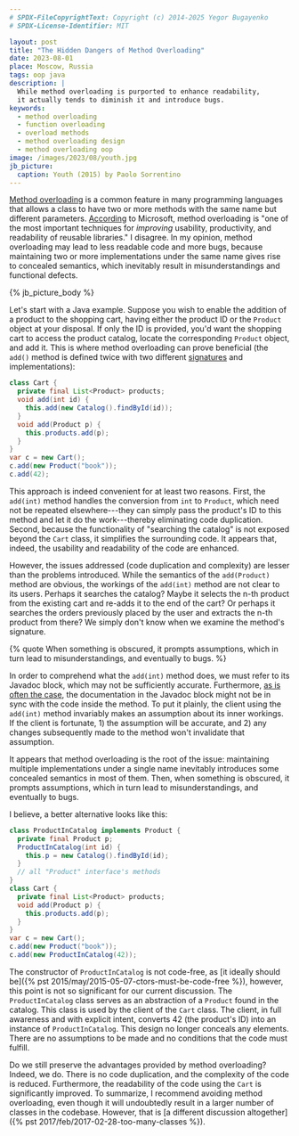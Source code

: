 ```yaml
---
# SPDX-FileCopyrightText: Copyright (c) 2014-2025 Yegor Bugayenko
# SPDX-License-Identifier: MIT

layout: post
title: "The Hidden Dangers of Method Overloading"
date: 2023-08-01
place: Moscow, Russia
tags: oop java
description: |
  While method overloading is purported to enhance readability,
  it actually tends to diminish it and introduce bugs.
keywords:
  - method overloading
  - function overloading
  - overload methods
  - method overloading design
  - method overloading oop
image: /images/2023/08/youth.jpg
jb_picture:
  caption: Youth (2015) by Paolo Sorrentino
---
```


[Method overloading](https://en.wikipedia.org/wiki/Function_overloading)
is a common feature in many programming languages that allows
a class to have two or more methods with the same name but different parameters.
[According](https://learn.microsoft.com/en-us/dotnet/standard/design-guidelines/member-overloading)
to Microsoft, method overloading is "one of the most important techniques
for _improving_ usability, productivity, and readability of reusable libraries."
I disagree. In my opinion, method overloading may lead to less readable code and more bugs,
because maintaining two or more implementations under the same name gives rise to
concealed semantics, which inevitably result in misunderstandings and functional defects.

<!--more-->

{% jb_picture_body %}

Let's start with a Java example.
Suppose you wish to enable the addition of a product to the shopping cart,
having either the product ID or the `Product` object at your disposal.
If only the ID is provided, you'd want the shopping cart to access
the product catalog, locate the corresponding `Product` object, and add it.
This is where method overloading can prove beneficial (the `add()` method is
defined twice with two different [signatures](https://stackoverflow.com/questions/8516498)
and implementations):

```java
class Cart {
  private final List<Product> products;
  void add(int id) {
    this.add(new Catalog().findById(id));
  }
  void add(Product p) {
    this.products.add(p);
  }
}
var c = new Cart();
c.add(new Product("book"));
c.add(42);
```

This approach is indeed convenient for at least two reasons. First, the
`add(int)` method handles the conversion from `int` to `Product`,
which need not be repeated elsewhere---they can simply pass the product's ID
to this method and let it do the work---thereby eliminating code duplication.
Second, because the functionality of "searching the catalog" is not exposed
beyond the `Cart` class, it simplifies the surrounding code. It appears that,
indeed, the usability and readability of the code are enhanced.

However, the issues addressed (code duplication and complexity) are lesser
than the problems introduced. While the semantics of the `add(Product)` method are
obvious, the workings of the `add(int)` method are not clear to its users.
Perhaps it searches the catalog? Maybe it selects the n-th product from
the existing cart and re-adds it to the end of the cart? Or perhaps it searches
the orders previously placed by the user and extracts the n-th product from there?
We simply don't know when we examine the method's signature.

{% quote When something is obscured, it prompts assumptions, which in turn lead to misunderstandings, and eventually to bugs. %}

In order to comprehend what the `add(int)` method does, we must refer to
its Javadoc block, which may not be sufficiently accurate. Furthermore,
[as is often the case](https://stackoverflow.com/a/913342/187141),
the documentation in the Javadoc block might not be
in sync with the code inside the method. To put it plainly, the client
using the `add(int)` method invariably makes an assumption about its inner workings.
If the client is fortunate,
1)&nbsp;the assumption will be accurate, and
2)&nbsp;any changes subsequently made to the method won't invalidate that assumption.

It appears that method overloading is the root of the issue: maintaining
multiple implementations under a single name inevitably introduces some
concealed semantics in most of them. Then, when something is obscured, it prompts
assumptions, which in turn lead to misunderstandings, and eventually to bugs.

I believe, a better alternative looks like this:

```java
class ProductInCatalog implements Product {
  private final Product p;
  ProductInCatalog(int id) {
    this.p = new Catalog().findById(id);
  }
  // all "Product" interface's methods
}
class Cart {
  private final List<Product> products;
  void add(Product p) {
    this.products.add(p);
  }
}
var c = new Cart();
c.add(new Product("book"));
c.add(new ProductInCatalog(42));
```

The constructor of `ProductInCatalog` is not code-free,
as [it ideally should be]({% pst 2015/may/2015-05-07-ctors-must-be-code-free %}),
however, this point is not so significant for our current discussion. The `ProductInCatalog`
class serves as an abstraction of a `Product` found in the catalog. This class
is used by the client of the `Cart` class. The client, in full
awareness and with explicit intent, converts 42 (the product's ID) into an instance
of `ProductInCatalog`. This design no longer conceals any elements. There are
no assumptions to be made and no conditions that the code must fulfill.

Do we still preserve the advantages provided by method overloading? Indeed, we do.
There is no code duplication, and the complexity of the code is reduced.
Furthermore, the readability of the code using the `Cart` is significantly improved.
To summarize, I recommend avoiding method overloading, even though it will undoubtedly
result in a larger number of classes in the codebase. However, that is
[a different discussion altogether]({% pst 2017/feb/2017-02-28-too-many-classes %}).
